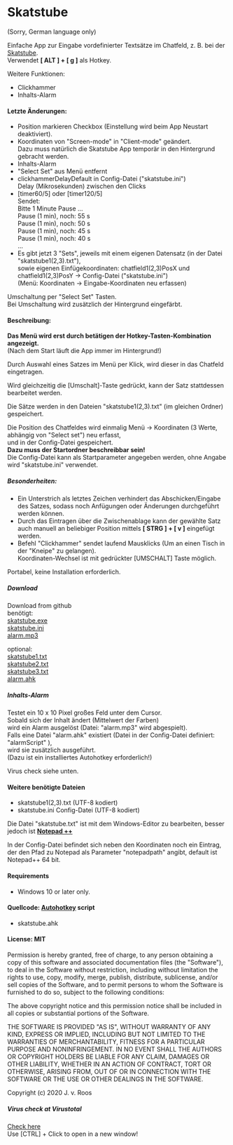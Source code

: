 # Skatstube
(Sorry, German language only)

Einfache App zur Eingabe vordefinierter Textsätze im Chatfeld, z. B. bei der [Skatstube]( https://www.skatstube.de/).   
Verwendet **[ ALT ] + [ g ]** als Hotkey.  
  
Weitere Funktionen:  
* Clickhammer
* Inhalts-Alarm
  
#### Letzte Änderungen:

* Position markieren Checkbox (Einstellung wird beim App Neustart deaktiviert).  
* Koordinaten von "Screen-mode" in "Client-mode" geändert.   
Dazu muss natürlich die Skatstube App temporär in den Hintergrund gebracht werden.  
* Inhalts-Alarm
* "Select Set" aus Menü entfernt  
* clickhammerDelayDefault in Config-Datei ("skatstube.ini")  
Delay (Mikrosekunden) zwischen den Clicks  
* [timer60/5] oder [timer120/5]  
Sendet:  
Bitte 1 Minute Pause ...  
Pause (1 min), noch: 55 s  
Pause (1 min), noch: 50 s  
Pause (1 min), noch: 45 s  
Pause (1 min), noch: 40 s  
...  
* Es gibt jetzt 3 "Sets", jeweils mit einem eigenen Datensatz (in der Datei "skatstube1(2,3).txt"),  
sowie eigenen Einfügekoordinaten: chatfield1(2,3)PosX und chatfield1(2,3)PosY  -> Config-Datei ("skatstube.ini")  
(Menü: Koordinaten -> Eingabe-Koordinaten neu erfassen)  
  
Umschaltung per "Select Set" Tasten.  
Bei Umschaltung wird zusätzlich der Hintergrund eingefärbt.  
  
#### Beschreibung:
**Das Menü wird erst durch betätigen der Hotkey-Tasten-Kombination angezeigt.**  
(Nach dem Start läuft die App immer im Hintergrund!)  
   
Durch Auswahl eines Satzes im Menü per Klick, wird dieser in das Chatfeld eingetragen.  
  
Wird gleichzeitig die [Umschalt]-Taste gedrückt, kann der Satz stattdessen bearbeitet werden.  
  
Die Sätze werden in den Dateien "skatstube1(2,3).txt" (im gleichen Ordner) gespeichert.  
    
Die Position des Chatfeldes wird einmalig Menü -> Koordinaten (3 Werte, abhängig von "Select set") neu erfasst,  
und in der Config-Datei gespeichert.   
**Dazu muss der Startordner beschreibbar sein!**  
Die Config-Datei kann als Startparameter angegeben werden, ohne Angabe wird "skatstube.ini" verwendet.  
  
##### Besonderheiten:  
* Ein Unterstrich als letztes Zeichen verhindert das Abschicken/Eingabe des Satzes, sodass noch Anfügungen oder Änderungen durchgeführt werden können.   
* Durch das Eintragen über die Zwischenablage kann der gewählte Satz auch manuell an beliebiger Position mittels **[ STRG ] + [ v ]** eingefügt werden.  
* Befehl "Clickhammer" sendet laufend Mausklicks (Um an einen Tisch in der "Kneipe" zu gelangen).  
Koordinaten-Wechsel ist mit gedrückter [UMSCHALT] Taste möglich.  
  
Portabel, keine Installation erforderlich.  
  
##### Download  
Download from github  
benötigt:  
[skatstube.exe](https://github.com/jvr-ks/skatstube/raw/master/skatstube.exe)  
[skatstube.ini](https://github.com/jvr-ks/skatstube/raw/master/skatstube.ini)  
[alarm.mp3](https://github.com/jvr-ks/skatstube/raw/master/[alarm.mp3])  
  
optional:  
[skatstube1.txt](https://github.com/jvr-ks/skatstube/raw/master/skatstube1.txt)  
[skatstube2.txt](https://github.com/jvr-ks/skatstube/raw/master/skatstube2.txt)  
[skatstube3.txt](https://github.com/jvr-ks/skatstube/raw/master/skatstube3.txt)  
[alarm.ahk](https://github.com/jvr-ks/skatstube/raw/master/alarm.ahk)  


##### Inhalts-Alarm  
Testet ein 10 x 10 Pixel großes Feld unter dem Cursor.  
Sobald sich der Inhalt ändert (Mittelwert der Farben)  
wird ein Alarm ausgelöst (Datei: "alarm.mp3" wird abgespielt).  
Falls eine Datei "alarm.ahk" existiert (Datei in der Config-Datei definiert: "alarmScript" ),  
wird sie zusätzlich ausgeführt.  
(Dazu ist ein installiertes Autohotkey erforderlich!)  


Virus check siehe unten. 
  
#### Weitere benötigte Dateien  
* skatstube1(2,3).txt (UTF-8 kodiert)  
* skatstube.ini Config-Datei (UTF-8 kodiert)  
  
Die Datei "skatstube.txt" ist mit dem Windows-Editor zu bearbeiten, besser jedoch ist **[Notepad ++](https://notepad-plus-plus.org/)**  
   
In der Config-Datei befindet sich neben den Koordinaten noch ein Eintrag,  
der den Pfad zu Notepad als Parameter "notepadpath" angibt, default ist Notepad++ 64 bit.  
  
#### Requirements  
* Windows 10 or later only.  
  
#### Quellcode: [Autohotkey](https://www.autohotkey.com) script  
* skatstube.ahk  
  
#### License: MIT  
Permission is hereby granted, free of charge, to any person obtaining a copy of this software and associated documentation files (the "Software"), to deal in the Software without restriction, including without limitation the rights to use, copy, modify, merge, publish, distribute, sublicense, and/or sell copies of the Software, and to permit persons to whom the Software is furnished to do so, subject to the following conditions:  
  
The above copyright notice and this permission notice shall be included in all copies or substantial portions of the Software.  
  
THE SOFTWARE IS PROVIDED "AS IS", WITHOUT WARRANTY OF ANY KIND, EXPRESS OR IMPLIED, INCLUDING BUT NOT LIMITED TO THE WARRANTIES OF MERCHANTABILITY, FITNESS FOR A PARTICULAR PURPOSE AND NONINFRINGEMENT. IN NO EVENT SHALL THE AUTHORS OR COPYRIGHT HOLDERS BE LIABLE FOR ANY CLAIM, DAMAGES OR OTHER LIABILITY, WHETHER IN AN ACTION OF CONTRACT, TORT OR OTHERWISE, ARISING FROM, OUT OF OR IN CONNECTION WITH THE SOFTWARE OR THE USE OR OTHER DEALINGS IN THE SOFTWARE.  
  
Copyright (c) 2020 J. v. Roos  
  
##### Virus check at Virustotal 
[Check here](https://www.virustotal.com/gui/url/ba1f78c8a3d1b808c93a09bba74e7ed7012c0b2d2e27aff7ab755e173fc17869/detection/u-ba1f78c8a3d1b808c93a09bba74e7ed7012c0b2d2e27aff7ab755e173fc17869-1625849903
)  
Use [CTRL] + Click to open in a new window! 
